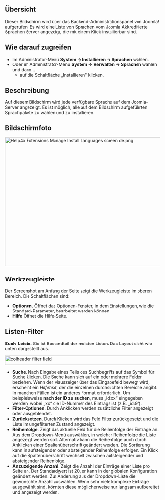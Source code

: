 <!-- Filename: Help4.x:Extensions_Extension_Manager_Languages / Display title: Erweiterungen: Sprachen installieren -->

## Übersicht

Dieser Bildschirm wird über das Backend-Administrationspanel von Joomla!
aufgerufen. Es wird eine Liste von Sprachen vom Joomla Akkreditierte
Sprachen Server angezeigt, die mit einem Klick installierbar sind.

## Wie darauf zugreifen

- Im Administrator-Menü **System → Installieren → Sprachen**
  wählen.
- Oder im Administrator-Menü **System → Verwalten → Sprachen**
  wählen und dann...
  - auf die Schaltfläche „Installieren" klicken.

## Beschreibung

Auf diesem Bildschirm wird jede verfügbare Sprache auf dem Joomla-Server
angezeigt. Es ist möglich, alle auf dem Bildschirm aufgeführten
Sprachpakete zu wählen und zu installieren.

## Bildschirmfoto

<img
src="https://docs.joomla.org/images/thumb/0/0c/Help4x-Extensions-Manage-Install-Languages-screen-de.png/800px-Help4x-Extensions-Manage-Install-Languages-screen-de.png"
decoding="async"
srcset="https://docs.joomla.org/images/thumb/0/0c/Help4x-Extensions-Manage-Install-Languages-screen-de.png/1200px-Help4x-Extensions-Manage-Install-Languages-screen-de.png 1.5x, https://docs.joomla.org/images/0/0c/Help4x-Extensions-Manage-Install-Languages-screen-de.png 2x"
data-file-width="1500" data-file-height="786" width="800" height="419"
alt="Help4x Extensions Manage Install Languages screen de.png" />

## Werkzeugleiste

Der Screenshot am Anfang der Seite zeigt die Werkzeugleiste im oberen
Bereich. Die Schaltflächen sind:

- **Optionen.** Öffnet das Optionen-Fenster, in dem Einstellungen, wie
  die Standard-Parameter, bearbeitet werden können.
- **Hilfe** Öffnet die Hilfe-Seite.

## Listen-Filter

**Such-Leiste.** Sie ist Bestandteil der meisten Listen. Das Layout
sieht wie unten dargestellt aus.

<img
src="https://docs.joomla.org/images/thumb/b/ba/Help-4x-colheader-filter-field-de.png/600px-Help-4x-colheader-filter-field-de.png"
decoding="async"
srcset="https://docs.joomla.org/images/thumb/b/ba/Help-4x-colheader-filter-field-de.png/900px-Help-4x-colheader-filter-field-de.png 1.5x, https://docs.joomla.org/images/b/ba/Help-4x-colheader-filter-field-de.png 2x"
data-file-width="1077" data-file-height="54" width="600" height="30"
alt="colheader filter field" />

- **Suche**. Nach Eingabe eines Teils des Suchbegriffs auf das Symbol
  für Suche klicken. Die Suche kann sich auf ein oder mehrere Felder
  beziehen. Wenn der Mauszeiger über das Eingabefeld bewegt wird,
  erscheint ein *Hilfetext*, der die einzelnen durchsuchten Bereiche
  angibt. In manchen Fällen ist ein anderes Format erforderlich. Um
  beispielsweise **nach der ID zu suchen**, muss „id:xx“ eingegeben
  werden, wobei „xx“ die ID-Nummer des Eintrags ist (z.B. „id:9“).
- **Filter-Optionen**. Durch Anklicken werden zusätzliche Filter
  angezeigt oder ausgeblendet.
- **Zurücksetzen**. Durch Klicken wird das Feld Filter zurückgesetzt und
  die Liste im ungefilterten Zustand angezeigt.
- **Reihenfolge**. Zeigt das aktuelle Feld für die Reihenfolge der
  Einträge an. Aus dem Dropdown-Menü auswählen, in welcher Reihenfolge
  die Liste angezeigt werden soll. Alternativ kann die Reihenfolge auch
  durch Anklicken einer Spaltenüberschrift geändert werden. Die
  Sortierung kann in aufsteigender oder absteigender Reihenfolge
  erfolgen. Ein Klick auf die Spaltenüberschrift wechselt zwischen
  aufsteigender und absteigender Reihenfolge.
- **Anzuzeigende Anzahl**. Zeigt die Anzahl der Einträge einer Liste pro
  Seite an. Der Standardwert ist 20, er kann in der globalen
  Konfiguration geändert werden. Zur Änderung aus der Dropdown-Liste die
  gewünschte Anzahl auswählen. Wenn sehr viele komplexe Einträge
  ausgewählt sind, könnten diese möglicherweise nur langsam aufbereitet
  und angezeigt werden.
